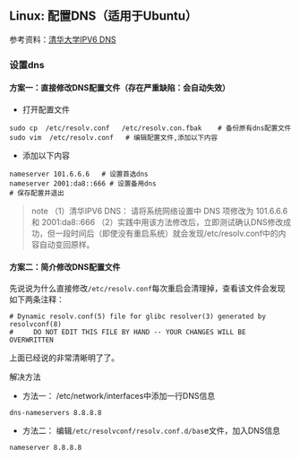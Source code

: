 ## Linux: 配置DNS（适用于Ubuntu）

参考资料：[清华大学IPV6 DNS](https://tuna.moe/help/dns/)

### 设置dns

#### 方案一：直接修改DNS配置文件（存在严重缺陷：会自动失效）

* 打开配置文件
```shell
sudo cp  /etc/resolv.conf   /etc/resolv.con.fbak    # 备份原有dns配置文件
sudo vim  /etc/resolv.conf   # 编辑配置文件,添加以下内容
```

* 添加以下内容
```shell
nameserver 101.6.6.6   # 设置首选dns
nameserver 2001:da8::666 # 设置备用dns
# 保存配置并退出
```
>note
>（1）清华IPV6 DNS： 请将系统网络设置中 DNS 项修改为 101.6.6.6 和 2001:da8::666
>（2）实践中用该方法修改后，立即测试确认DNS修改成功，但一段时间后（即使没有重启系统）就会发现/etc/resolv.conf中的内容自动变回原样。

#### 方案二：简介修改DNS配置文件

先说说为什么直接修改`/etc/resolv.conf`每次重启会清理掉，查看该文件会发现如下两条注释：
```shell
# Dynamic resolv.conf(5) file for glibc resolver(3) generated by resolvconf(8)
#     DO NOT EDIT THIS FILE BY HAND -- YOUR CHANGES WILL BE OVERWRITTEN
```
上面已经说的非常清晰明了了。

解决方法

* 方法一：
/etc/network/interfaces中添加一行DNS信息
```shell
dns-nameservers 8.8.8.8
```

* 方法二：
编辑`/etc/resolvconf/resolv.conf.d/bas`e文件，加入DNS信息
```shell
nameserver 8.8.8.8
```
